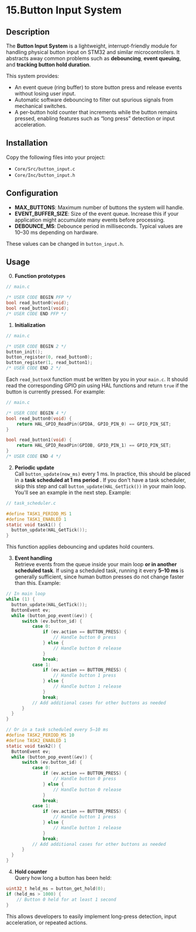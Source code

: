 # 15.Button Input System

## Description
The **Button Input System** is a lightweight, interrupt-friendly module for handling physical button input on STM32 and similar microcontrollers. It abstracts away common problems such as **debouncing**, **event queuing**, and **tracking button hold duration**. 

This system provides:
- An event queue (ring buffer) to store button press and release events without losing user input.
- Automatic software debouncing to filter out spurious signals from mechanical switches.
- A per-button hold counter that increments while the button remains pressed, enabling features such as “long press” detection or input acceleration.

## Installation
Copy the following files into your project:
   - `Core/Src/button_input.c`
   - `Core/Inc/button_input.h`

## Configuration
- **MAX_BUTTONS**: Maximum number of buttons the system will handle.
- **EVENT_BUFFER_SIZE**: Size of the event queue. Increase this if your application might accumulate many events before processing.
- **DEBOUNCE_MS**: Debounce period in milliseconds. Typical values are 10–30 ms depending on hardware.

These values can be changed in `button_input.h`.

## Usage
0. **Function prototypes**
```c
// main.c

/* USER CODE BEGIN PFP */
bool read_button0(void);
bool read_button1(void);
/* USER CODE END PFP */
```
1. **Initialization**
```c
// main.c

/* USER CODE BEGIN 2 */
button_init();
button_register(0, read_button0);
button_register(1, read_button1);
/* USER CODE END 2 */
```
Each `read_buttonX` function must be written by you in your `main.c`. It should read the corresponding GPIO pin using HAL functions and return `true` if the button is currently pressed. For example:
```c
// main.c

/* USER CODE BEGIN 4 */
bool read_button0(void) {
    return HAL_GPIO_ReadPin(GPIOA, GPIO_PIN_0) == GPIO_PIN_SET;
}

bool read_button1(void) {
    return HAL_GPIO_ReadPin(GPIOB, GPIO_PIN_1) == GPIO_PIN_SET;
}
/* USER CODE END 4 */
```

2. **Periodic update**  
Call `button_update(now_ms)` every 1 ms. In practice, this should be placed in a **task scheduled at 1 ms period** . If you don't have a task scheduler, skip this step and call `button_update(HAL_GetTick())` in your main loop. You'll see an example in the next step.
Example:
```c
// task_scheduler.c

#define TASK1_PERIOD_MS 1
#define TASK1_ENABLED 1
static void task1() {
  button_update(HAL_GetTick());
}
```
This function applies debouncing and updates hold counters.

3. **Event handling**  
Retrieve events from the queue inside your main loop **or in another scheduled task**. If using a scheduled task, running it every **5–10 ms** is generally sufficient, since human button presses do not change faster than this. Example:
```c
// In main loop
while (1) {
  button_update(HAL_GetTick());
  ButtonEvent ev;
  while (button_pop_event(&ev)) {
      switch (ev.button_id) {
          case 0:
              if (ev.action == BUTTON_PRESS) {
                  // Handle button 0 press
              } else {
                  // Handle button 0 release
              }
              break;
          case 1:
              if (ev.action == BUTTON_PRESS) {
                  // Handle button 1 press
              } else {
                  // Handle button 1 release
              }
              break;
          // Add additional cases for other buttons as needed
      }
  }
}

// Or in a task scheduled every 5–10 ms
#define TASK2_PERIOD_MS 10
#define TASK2_ENABLED 1
static void task2() {
  ButtonEvent ev;
  while (button_pop_event(&ev)) {
      switch (ev.button_id) {
          case 0:
              if (ev.action == BUTTON_PRESS) {
                  // Handle button 0 press
              } else {
                  // Handle button 0 release
              }
              break;
          case 1:
              if (ev.action == BUTTON_PRESS) {
                  // Handle button 1 press
              } else {
                  // Handle button 1 release
              }
              break;
          // Add additional cases for other buttons as needed
      }
  }
}
```

4. **Hold counter**  
Query how long a button has been held:
```c
uint32_t held_ms = button_get_hold(0);
if (held_ms > 1000) {
    // Button 0 held for at least 1 second
}
```

This allows developers to easily implement long-press detection, input acceleration, or repeated actions.
